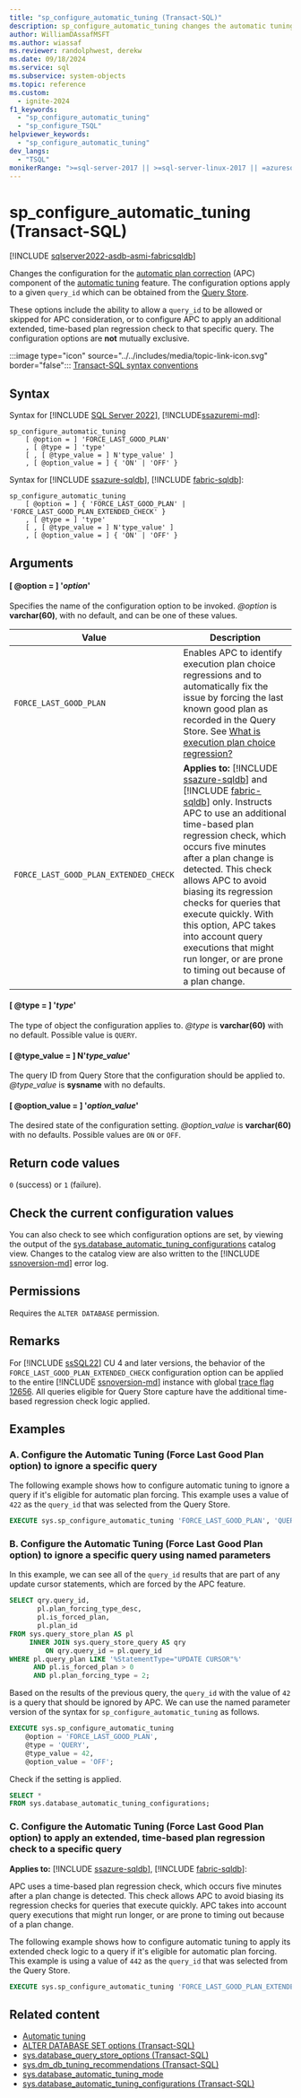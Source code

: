 ```yaml
---
title: "sp_configure_automatic_tuning (Transact-SQL)"
description: sp_configure_automatic_tuning changes the automatic tuning for a given query_id, to be allowed or skipped for consideration by automatic plan correction.
author: WilliamDAssafMSFT
ms.author: wiassaf
ms.reviewer: randolphwest, derekw
ms.date: 09/18/2024
ms.service: sql
ms.subservice: system-objects
ms.topic: reference
ms.custom:
  - ignite-2024
f1_keywords:
  - "sp_configure_automatic_tuning"
  - "sp_configure_TSQL"
helpviewer_keywords:
  - "sp_configure_automatic_tuning"
dev_langs:
  - "TSQL"
monikerRange: ">=sql-server-2017 || >=sql-server-linux-2017 || =azuresqldb-mi-current || =azuresqldb-current || =fabric"
---
```

# sp_configure_automatic_tuning (Transact-SQL)

[!INCLUDE [sqlserver2022-asdb-asmi-fabricsqldb](../../includes/applies-to-version/sqlserver2022-asdb-asmi-fabricsqldb.md)]

Changes the configuration for the [automatic plan correction](../automatic-tuning/automatic-tuning.md#automatic-plan-correction) (APC) component of the [automatic tuning](../automatic-tuning/automatic-tuning.md) feature. The configuration options apply to a given `query_id` which can be obtained from the [Query Store](../performance/monitoring-performance-by-using-the-query-store.md).

These options include the ability to allow a `query_id` to be allowed or skipped for APC consideration, or to configure APC to apply an additional extended, time-based plan regression check to that specific query. The configuration options are **not** mutually exclusive.

:::image type="icon" source="../../includes/media/topic-link-icon.svg" border="false"::: [Transact-SQL syntax conventions](../../t-sql/language-elements/transact-sql-syntax-conventions-transact-sql.md)

## Syntax

Syntax for [!INCLUDE [SQL Server 2022](../../includes/sssql22-md.md)], [!INCLUDE[ssazuremi-md](../../includes/ssazuremi-md.md)]:

```syntaxsql
sp_configure_automatic_tuning
    [ @option = ] 'FORCE_LAST_GOOD_PLAN'
    , [ @type = ] 'type'
    [ , [ @type_value = ] N'type_value' ]
    , [ @option_value = ] { 'ON' | 'OFF' }
```

Syntax for [!INCLUDE [ssazure-sqldb](../../includes/ssazure-sqldb.md)], [!INCLUDE [fabric-sqldb](../../includes/fabric-sqldb.md)]:

```syntaxsql
sp_configure_automatic_tuning
    [ @option = ] { 'FORCE_LAST_GOOD_PLAN' | 'FORCE_LAST_GOOD_PLAN_EXTENDED_CHECK' }
    , [ @type = ] 'type'
    [ , [ @type_value = ] N'type_value' ]
    , [ @option_value = ] { 'ON' | 'OFF' }
```

## Arguments

#### [ @option = ] '*option*'

Specifies the name of the configuration option to be invoked. *@option* is **varchar(60)**, with no default, and can be one of these values.

| Value | Description |
| --- | --- |
| `FORCE_LAST_GOOD_PLAN` | Enables APC to identify execution plan choice regressions and to automatically fix the issue by forcing the last known good plan as recorded in the Query Store. See [What is execution plan choice regression?](../automatic-tuning/automatic-tuning.md#what-is-execution-plan-choice-regression) |
| `FORCE_LAST_GOOD_PLAN_EXTENDED_CHECK` | **Applies to:** [!INCLUDE [ssazure-sqldb](../../includes/ssazure-sqldb.md)] and  [!INCLUDE [fabric-sqldb](../../includes/fabric-sqldb.md)] only. Instructs APC to use an additional time-based plan regression check, which occurs five minutes after a plan change is detected. This check allows APC to avoid biasing its regression checks for queries that execute quickly. With this option, APC takes into account query executions that might run longer, or are prone to timing out because of a plan change. |

#### [ @type = ] '*type*'

The type of object the configuration applies to. *@type* is **varchar(60)** with no default. Possible value is `QUERY`.

#### [ @type_value = ] N'*type_value*'

The query ID from Query Store that the configuration should be applied to. *@type_value* is **sysname** with no defaults.

#### [ @option_value = ] '*option_value*'

The desired state of the configuration setting. *@option_value* is **varchar(60)** with no defaults. Possible values are `ON` or `OFF`.

## Return code values

`0` (success) or `1` (failure).

## Check the current configuration values

You can also check to see which configuration options are set, by viewing the output of the [sys.database_automatic_tuning_configurations](../system-catalog-views/sys-database-automatic-tuning-configurations-transact-sql.md) catalog view. Changes to the catalog view are also written to the [!INCLUDE [ssnoversion-md](../../includes/ssnoversion-md.md)] error log.

## Permissions

Requires the `ALTER DATABASE` permission.

## Remarks

For [!INCLUDE [ssSQL22](../../includes/sssql22-md.md)] CU 4 and later versions, the behavior of the `FORCE_LAST_GOOD_PLAN_EXTENDED_CHECK` configuration option can be applied to the entire [!INCLUDE [ssnoversion-md](../../includes/ssnoversion-md.md)] instance with global [trace flag 12656](../../t-sql/database-console-commands/dbcc-traceon-trace-flags-transact-sql.md#tf12656). All queries eligible for Query Store capture have the additional time-based regression check logic applied.

## Examples

### A. Configure the Automatic Tuning (Force Last Good Plan option) to ignore a specific query

The following example shows how to configure automatic tuning to ignore a query if it's eligible for automatic plan forcing. This example uses a value of `422` as the `query_id` that was selected from the Query Store.

```sql
EXECUTE sys.sp_configure_automatic_tuning 'FORCE_LAST_GOOD_PLAN', 'QUERY', 422, 'ON';
```

### B. Configure the Automatic Tuning (Force Last Good Plan option) to ignore a specific query using named parameters

In this example, we can see all of the `query_id` results that are part of any update cursor statements, which are forced by the APC feature.

```sql
SELECT qry.query_id,
       pl.plan_forcing_type_desc,
       pl.is_forced_plan,
       pl.plan_id
FROM sys.query_store_plan AS pl
     INNER JOIN sys.query_store_query AS qry
         ON qry.query_id = pl.query_id
WHERE pl.query_plan LIKE '%StatementType="UPDATE CURSOR"%'
      AND pl.is_forced_plan > 0
      AND pl.plan_forcing_type = 2;
```

Based on the results of the previous query, the `query_id` with the value of `42` is a query that should be ignored by APC. We can use the named parameter version of the syntax for `sp_configure_automatic_tuning` as follows.

```sql
EXECUTE sys.sp_configure_automatic_tuning
    @option = 'FORCE_LAST_GOOD_PLAN',
    @type = 'QUERY',
    @type_value = 42,
    @option_value = 'OFF';
```

Check if the setting is applied.

```sql
SELECT *
FROM sys.database_automatic_tuning_configurations;
```

### C. Configure the Automatic Tuning (Force Last Good Plan option) to apply an extended, time-based plan regression check to a specific query

**Applies to:** [!INCLUDE [ssazure-sqldb](../../includes/ssazure-sqldb.md)],  [!INCLUDE [fabric-sqldb](../../includes/fabric-sqldb.md)]:

APC uses a time-based plan regression check, which occurs five minutes after a plan change is detected. This check allows APC to avoid biasing its regression checks for queries that execute quickly. APC takes into account query executions that might run longer, or are prone to timing out because of a plan change.

The following example shows how to configure automatic tuning to apply its extended check logic to a query if it's eligible for automatic plan forcing. This example is using a value of `442` as the `query_id` that was selected from the Query Store.

```sql
EXECUTE sys.sp_configure_automatic_tuning 'FORCE_LAST_GOOD_PLAN_EXTENDED_CHECK', 'QUERY', 442, 'ON';
```

## Related content

- [Automatic tuning](../automatic-tuning/automatic-tuning.md)
- [ALTER DATABASE SET options (Transact-SQL)](../../t-sql/statements/alter-database-transact-sql-set-options.md)
- [sys.database_query_store_options (Transact-SQL)](../system-catalog-views/sys-database-query-store-options-transact-sql.md)
- [sys.dm_db_tuning_recommendations (Transact-SQL)](../system-dynamic-management-views/sys-dm-db-tuning-recommendations-transact-sql.md)
- [sys.database_automatic_tuning_mode](../system-catalog-views/sys-database-automatic-tuning-mode-transact-sql.md)
- [sys.database_automatic_tuning_configurations (Transact-SQL)](../system-catalog-views/sys-database-automatic-tuning-configurations-transact-sql.md)
